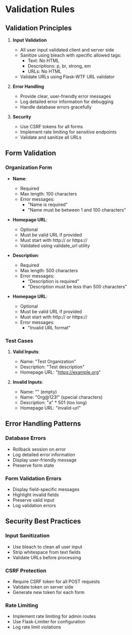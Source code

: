 # Validation Rules

## Validation Principles
1. **Input Validation**
   - All user input validated client and server side
   - Sanitize using bleach with specific allowed tags:
     - Text: No HTML
     - Descriptions: p, br, strong, em
     - URLs: No HTML
   - Validate URLs using Flask-WTF URL validator

2. **Error Handling**
   - Provide clear, user-friendly error messages
   - Log detailed error information for debugging
   - Handle database errors gracefully

3. **Security**
   - Use CSRF tokens for all forms
   - Implement rate limiting for sensitive endpoints
   - Validate and sanitize all URLs

## Form Validation

### Organization Form
- **Name**:
  - Required
  - Max length: 100 characters
  - Error messages:
    - "Name is required"
    - "Name must be between 1 and 100 characters"
    
- **Homepage URL**:
  - Optional
  - Must be valid URL if provided
  - Must start with http:// or https://
  - Validated using validate_url utility

- **Description**:
  - Required
  - Max length: 500 characters
  - Error messages:
    - "Description is required"
    - "Description must be less than 500 characters"

- **Homepage URL**:
  - Optional
  - Must be valid URL if provided
  - Must start with http:// or https://
  - Error messages:
    - "Invalid URL format"

### Test Cases
1. **Valid Inputs**:
   - Name: "Test Organization"
   - Description: "Test description"
   - Homepage URL: "https://example.org"

2. **Invalid Inputs**:
   - Name: "" (empty)
   - Name: "Org@123!" (special characters)
   - Description: "a" * 501 (too long)
   - Homepage URL: "invalid-url"

## Error Handling Patterns

### Database Errors
- Rollback session on error
- Log detailed error information
- Display user-friendly message
- Preserve form state

### Form Validation Errors
- Display field-specific messages
- Highlight invalid fields
- Preserve valid input
- Log validation errors

## Security Best Practices

### Input Sanitization
- Use bleach to clean all user input
- Strip whitespace from text fields
- Validate URLs before processing

### CSRF Protection
- Require CSRF token for all POST requests
- Validate token on server side
- Generate new token for each form

### Rate Limiting
- Implement rate limiting for admin routes
- Use Flask-Limiter for configuration
- Log rate limit violations

